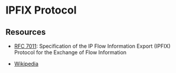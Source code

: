 IPFIX Protocol
==============

Resources
---------

 - [RFC 7011](https://tools.ietf.org/html/rfc7011):
   Specification of the IP Flow Information Export (IPFIX) Protocol for the
   Exchange of Flow Information

 - [Wikipedia](https://en.wikipedia.org/wiki/IPFIX)

